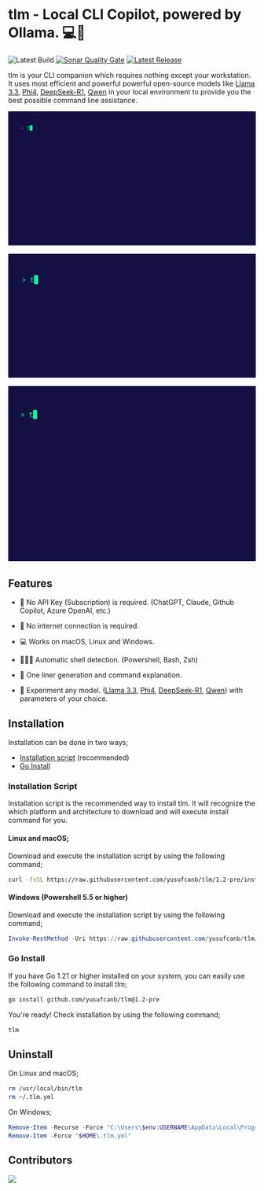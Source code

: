 # tlm - Local CLI Copilot, powered by Ollama. 💻🦙

![Latest Build](https://img.shields.io/github/actions/workflow/status/yusufcanb/tlm/build.yaml?style=for-the-badge&logo=github)
[![Sonar Quality Gate](https://img.shields.io/sonar/quality_gate/yusufcanb_tlm?server=https%3A%2F%2Fsonarcloud.io&style=for-the-badge&logo=sonar)](https://sonarcloud.io/project/overview?id=yusufcanb_tlm)
[![Latest Release](https://img.shields.io/github/v/release/yusufcanb/tlm?display_name=release&style=for-the-badge&logo=github&link=https%3A%2F%2Fgithub.com%2Fyusufcanb%2Ftlm%2Freleases)](https://github.com/yusufcanb/tlm/releases)


tlm is your CLI companion which requires nothing except your workstation. It uses most efficient and powerful powerful open-source models like [Llama 3.3](https://ollama.com/library/llama3.3), [Phi4](https://ollama.com/library/phi4), [DeepSeek-R1](https://ollama.com/library/deepseek-r1), [Qwen](https://ollama.com/library/qwen2.5-coder) in your local environment to provide you the best possible command line assistance.

![Suggest](./assets/suggest.gif)

![Explain](./assets/explain2.gif)

![Model Selection](./assets/config.gif)


## Features

- 💸 No API Key (Subscription) is required. (ChatGPT, Claude, Github Copilot, Azure OpenAI, etc.)

- 📡 No internet connection is required.

- 💻 Works on macOS, Linux and Windows.

- 👩🏻‍💻 Automatic shell detection. (Powershell, Bash, Zsh)

- 🚀 One liner generation and command explanation.

- 🧠 Experiment any model. ([Llama 3.3](https://ollama.com/library/llama3.3), [Phi4](https://ollama.com/library/phi4), [DeepSeek-R1](https://ollama.com/library/deepseek-r1), [Qwen](https://ollama.com/library/qwen2.5-coder)) with parameters of your choice.

## Installation

Installation can be done in two ways;

- [Installation script](#installation-script) (recommended)
- [Go Install](#go-install)

###  Installation Script

Installation script is the recommended way to install tlm.
It will recognize the which platform and architecture to download and will execute install command for you.

#### Linux and macOS;

Download and execute the installation script by using the following command;

```bash
curl -fsSL https://raw.githubusercontent.com/yusufcanb/tlm/1.2-pre/install.sh | sudo -E bash
```

#### Windows (Powershell 5.5 or higher)

Download and execute the installation script by using the following command;

```powershell
Invoke-RestMethod -Uri https://raw.githubusercontent.com/yusufcanb/tlm/1.2-pre/install.ps1 | Invoke-Expression
```

### Go Install

If you have Go 1.21 or higher installed on your system, you can easily use the following command to install tlm;

```bash
go install github.com/yusufcanb/tlm@1.2-pre
```

You're ready! Check installation by using the following command;

```bash
tlm
```

## Uninstall

On Linux and macOS;

```bash
rm /usr/local/bin/tlm
rm ~/.tlm.yml
```

On Windows;

```powershell
Remove-Item -Recurse -Force "C:\Users\$env:USERNAME\AppData\Local\Programs\tlm"
Remove-Item -Force "$HOME\.tlm.yml"
```

## Contributors

 <a href = "https://github.com/yusufcanb/tlm/graphs/contributors">
   <img src = "https://contrib.rocks/image?repo=yusufcanb/tlm"/>
 </a>
